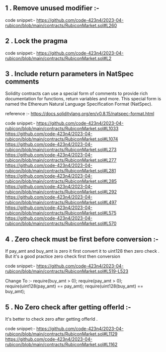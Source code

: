 ## 1 . Remove unused modifier :-

code snippet:-
https://github.com/code-423n4/2023-04-rubicon/blob/main/contracts/RubiconMarket.sol#L260

## 2 . Lock the pragma 

code snippet:-
https://github.com/code-423n4/2023-04-rubicon/blob/main/contracts/RubiconMarket.sol#L2

## 3 .  Include return parameters in NatSpec comments

Solidity contracts can use a special form of comments to provide rich documentation for functions, return variables and more. This special form is named the Ethereum Natural Language Specification Format (NatSpec).

reference :-
https://docs.soliditylang.org/en/v0.8.15/natspec-format.html

code snippet:-
https://github.com/code-423n4/2023-04-rubicon/blob/main/contracts/RubiconMarket.sol#L1033
https://github.com/code-423n4/2023-04-rubicon/blob/main/contracts/RubiconMarket.sol#L1074
https://github.com/code-423n4/2023-04-rubicon/blob/main/contracts/RubiconMarket.sol#L273
https://github.com/code-423n4/2023-04-rubicon/blob/main/contracts/RubiconMarket.sol#L277
https://github.com/code-423n4/2023-04-rubicon/blob/main/contracts/RubiconMarket.sol#L281
https://github.com/code-423n4/2023-04-rubicon/blob/main/contracts/RubiconMarket.sol#L285
https://github.com/code-423n4/2023-04-rubicon/blob/main/contracts/RubiconMarket.sol#L292
https://github.com/code-423n4/2023-04-rubicon/blob/main/contracts/RubiconMarket.sol#L497
https://github.com/code-423n4/2023-04-rubicon/blob/main/contracts/RubiconMarket.sol#L575
https://github.com/code-423n4/2023-04-rubicon/blob/main/contracts/RubiconMarket.sol#L570

## 4 . Zero check must be first before conversion :-
If pay_amt and buy_amt is zero it first convert it to uint128 then zero check . But it's a good practice zero check first then conversion 

code snippet:-
https://github.com/code-423n4/2023-04-rubicon/blob/main/contracts/RubiconMarket.sol#L519-L523

Change To :-
require(buy_amt > 0);
require(pay_amt > 0);
require(uint128(pay_amt) == pay_amt);
require(uint128(buy_amt) == buy_amt);

## 5 . No Zero check after getting offerId :-
It's better to check zero after getting offerId .

code snippet:-
https://github.com/code-423n4/2023-04-rubicon/blob/main/contracts/RubiconMarket.sol#L1129
https://github.com/code-423n4/2023-04-rubicon/blob/main/contracts/RubiconMarket.sol#L1162
      